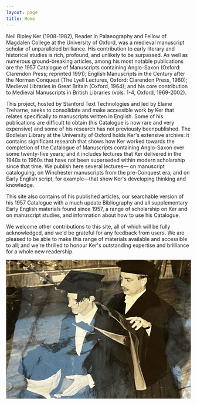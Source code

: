```yaml
---
layout: page
title: Home
---
```


Neil Ripley Ker (1908-1982), Reader in Palaeography and Fellow of Magdalen
College at the University of Oxford, was a medieval manuscript scholar of
unparalleled brilliance. His contribution to early literary and historical
studies is rich, profound, and unlikely to be surpassed. As well as numerous
ground-breaking articles, among his most notable publications are the 1957
Catalogue of Manuscripts containing Anglo-Saxon (Oxford: Clarendon Press;
reprinted 1991); English Manuscripts in the Century after the Norman Conquest
(The Lyell Lectures, Oxford: Clarendon Press, 1960); Medieval Libraries in Great
Britain (Oxford, 1964); and his core contribution to Medieval Manuscripts in
British Libraries (vols. 1-4, Oxford, 1969-2002).

This project, hosted by Stanford Text Technologies and led by Elaine Treharne, 
seeks to consolidate and make accessible work by Ker that relates specifically to 
manuscripts written in English. Some of his publications are difficult to obtain
(his Catalogue is now rare and very expensive) and some of his research has not 
previously beenpublished. The Bodleian Library at the University of Oxford holds 
Ker's extensive archive: it contains significant research that shows how Ker worked
towards the completion of the Catalogue of Manuscripts containing Anglo-Saxon
over some twenty-five years; and it includes lectures that Ker delivered in the
1940s to 1960s that have not been superseded within modern scholarship since
that time. We publish here several lectures— on manuscript cataloguing, on
Winchester manuscripts from the pre-Conquest era, and on Early English script,
for example—that show Ker's developing thinking and knowledge.

This site also contains of his published articles, our searchable version of his
1957 Catalogue with a much update Bibliography and all supplementary Early English
materials found since 1957, a range of scholarship on Ker and on manuscript studies,
and information about how to use his Catalogue.

We welcome other contributions to this site, all of which will be fully acknowledged,
and we'd be grateful for any feedback from users. We are pleased to be able to make
this range of materials available and accessible to all; and we're thrilled to honour
Ker's outstanding expertise and brilliance for a whole new readership.

![Neil Ker Receiving his Honorary Doctorate](images/Ker-Home-page-Image.jpg)